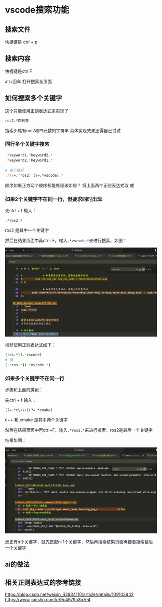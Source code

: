 <!--
 * @Author: MB's X13 374870361@qq.com
 * @Date: 2023-06-27 00:33:28
 * @LastEditors: MB's X13 374870361@qq.com
 * @LastEditTime: 2023-10-16 16:59:47
 * @FilePath: \Notes\MyNotes\03 IDEs\VScode\vscode搜索功能.md
 * @Description: 
-->
# vscode搜索功能

## 搜索文件

快捷键是 ctrl + p

## 搜索内容

快捷键是ctrl F

alt+回车 打开搜索全页面

## 如何搜索多个关键字

这个只能使用正则表达式来实现了

```bash
ros2.*四元数
```

搜索头尾有ros2和四元数的字符串
具体实现效果还得自己试试

### 同行多个关键字搜索

```bash
.*keyword1.*keyword2.*
.*keyword2.*keyword1.*

# 这个最好
.*(?=.*ros2) (?=.*vscode).*
```

顺序如果正方两个顺序都能处理该如何？
将上面两个正则表达式取 或

### 如果2个关键字不在同一行，但要求同时出现

先ctrl + f 输入：

`.*ros2.*`

ros2 是其中一个关键字

然后在结果页面中再ctrl+F，输入`.*vscode.*`来进行搜索，如图：

![](./vscode搜索功能.asset/vscode-search.png)

推荐使用正则表达式如下：

```bash
(ros.*)(.*vscode)
# 或
(.*ros.*)(.*vscode.*)
```

### 如果多个关键字不在同一行

步骤和上面的类似：

先ctrl + f 输入：

`(?=.*c\+\+)(?=.*cmake)`

c++ 和 cmake 是其中两个关键字

然后在结果页面中再ctrl+F，输入`.*ros2.*`来进行搜索，ros2是最后一个关键字

结果如图：

![](./vscode搜索功能.asset/vscoder-search-01.png)

反正有n个关键字，就先匹配n-1个关键字，然后再搜索结果页面再接着搜索最后一个关键字

## ai的做法

## 相关正则表达式的参考链接

https://blog.csdn.net/weixin_43934110/article/details/109103942
https://www.jianshu.com/p/9c4979a3b7e4
